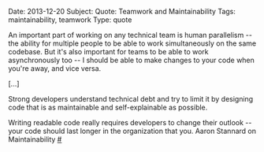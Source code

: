 Date:    2013-12-20
Subject: Quote: Teamwork and Maintainability
Tags:    maintainability, teamwork
Type:    quote

An important part of working on any technical team is human parallelism -- the ability for multiple people to be able to work simultaneously on the same codebase. But it's also important for teams to be able to work asynchronously too -- I should be able to make changes to your code when you're away, and vice versa.

[...]

Strong developers understand technical debt and try to limit it by designing code that is as maintainable and self-explainable as possible.

Writing readable code really requires developers to change their outlook -- your code should last longer in the organization that you.
<span class="quoth">Aaron Stannard on Maintainability <a href="http://www.aaronstannard.com/post/2013/02/06/10-Reasons-Why-Youe28099re-Failing-to-Realize-Your-Potential-as-a-Developer.aspx" target="_blank">#</a></span>
